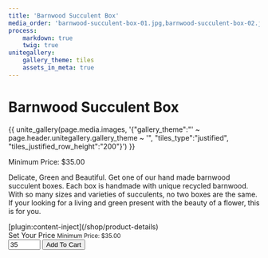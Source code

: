 ```yaml
---
title: 'Barnwood Succulent Box'
media_order: 'barnwood-succulent-box-01.jpg,barnwood-succulent-box-02.jpg,barnwood-succulent-box-03.jpg,barnwood-succulent-box-04.jpg,barnwood-succulent-box-05.jpg,barnwood-succulent-box-06.jpg'
process:
    markdown: true
    twig: true
unitegallery:
    gallery_theme: tiles
    assets_in_meta: true
---
```


<div class="container-fluid pb-3">
	<div class="row pb-4">
		<div class="col-12 col-xl-6">
			<h1 class="heading text-center font-weight-bold">Barnwood Succulent Box</h1>
		</div>
		<div class="col-12 col-xl-6"></div>
	</div>
	<div class="row">
		<div class="col-12 col-xl-6 pb-5">
		<div class="gallery-container {{ page.header.class }}">
			{{ unite_gallery(page.media.images, '{"gallery_theme":"' ~ page.header.unitegallery.gallery_theme ~ '", "tiles_type":"justified", "tiles_justified_row_height":"200"}') }}
		</div>
		</div>
		<div class="col-12 col-xl-6">
			<p class="font-weight-bold">Minimum Price: $35.00</p>
			<p>Delicate, Green and Beautiful. Get one of our hand made barnwood succulent boxes. Each box is handmade with unique recycled barnwood. With so many sizes and varieties of succulents, no two boxes are the same. If your looking for a living and green present with the beauty of a flower, this is for you.</p>
			[plugin:content-inject](/shop/product-details)
			<form id="productForm" name="productForm">
			  <label class="col col-form-label col-form-label-lg">Set Your Price</label>
			    <small class="text-muted col">
			      Minimum Price: $35.00
			    </small>
			  <div class="form-group row pl-4">
			<input type="number" class="col form-control" min="35" max="250" id="numberSize validationCustom01" name="price" value="35" onchange="(!validity.rangeOverflow||(value=250)) && (!validity.rangeUnderflow||(value=35)) &&
			(!validity.stepMismatch||(value=parseInt(this.value))); return validateForm()">
			<button type="button" id="okButton" class="col btn btn-primary rounded snipcart-add-item ml-2" data-item-id="BWSB" data-item-name="Barnwood Succulent Box" data-item-price="35.00" data-item-url="http://18.219.29.57/product/barnwood-succulent-box" data-item-description="Barnwood Succulent Box - Hand made barnwood box with delicate and beautiful succulents">Add To Cart</button>
			  </div>
			</form>
		</div>
	</div>
</div>